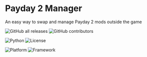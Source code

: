 # Payday 2 Manager

An easy way to swap and manage Payday 2 mods outside the game

![GitHub all releases]()
![GitHub contributors]()

![Python](https://img.shields.io/badge/Python-3.11-blue)
![License](https://img.shields.io/badge/License-MIT-blue)

![Platform](https://img.shields.io/badge/OS-Windows-blue)
![Framework](https://img.shields.io/badge/Framework-PySide6-green)
